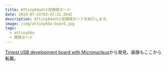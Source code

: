 ```yaml
---
title: ATtiny84aの小型開発ボード
date: 2019-07-31T03:47:21.264Z
description: ATtiny84aの小型開発ボードを紹介します。
image: /img/attiny84a-board.jpg
tags:
  - attiny84a
  - 開発ボード
---
```

[Tiniest USB development board with Micronucleus](https://www.tindie.com/products/svdbor/tiniest-usb-development-board-with-micronucleus/)から発見。画像もここから転載。
